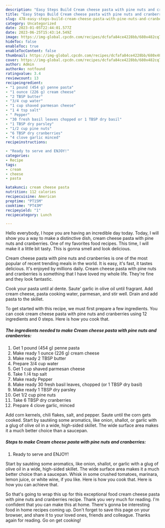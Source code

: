 ```yaml
---
description: "Easy Steps Build Cream cheese pasta with pine nuts and cranberries yang Delicious"
title: "Easy Steps Build Cream cheese pasta with pine nuts and cranberries yang Delicious"
slug: 478-easy-steps-build-cream-cheese-pasta-with-pine-nuts-and-cranberries-yang-delicious
category: Uncategorized
date: 2023-01-05T22:44:01.577Z
date: 2023-06-25T15:43:14.549Z
image: https://img-global.cpcdn.com/recipes/dcfafa84ce4228bb/680x482cq70/cream-cheese-pasta-with-pine-nuts-and-cranberries-recipe-main-photo.jpg
hideToc: false
enableToc: true
enableTocContent: false
thumbnail: https://img-global.cpcdn.com/recipes/dcfafa84ce4228bb/680x482cq70/cream-cheese-pasta-with-pine-nuts-and-cranberries-recipe-main-photo.jpg
cover: https://img-global.cpcdn.com/recipes/dcfafa84ce4228bb/680x482cq70/cream-cheese-pasta-with-pine-nuts-and-cranberries-recipe-main-photo.jpg
author: Admin
authorAv: notfound
ratingvalue: 3.4
reviewcount: 13
recipeingredient:
- "1 pound (454 g) penne pasta"
- "1 ounce (226 g) cream cheese"
- "2 TBSP butter"
- "3/4 cup water"
- "1 cup shaved parmesan cheese"
- "1 4 tsp salt"
- " Pepper"
- "30 fresh basil leaves chopped or 1 TBSP dry basil"
- "1 TBSP dry parsley"
- "1/2 cup pine nuts"
- "6 TBSP dry cranberries"
- "4 clove garlic minced"
recipeinstructions:

- "Ready to serve and ENJOY!"
categories:
- Recipe
tags:
- cream
- cheese
- pasta

katakunci: cream cheese pasta 
nutrition: 112 calories
recipecuisine: American
preptime: "PT15M"
cooktime: "PT43M"
recipeyield: "1"
recipecategory: Lunch

---
```



Hello everybody, I hope you are having an incredible day today. Today, I will show you a way to make a distinctive dish, cream cheese pasta with pine nuts and cranberries. One of my favorites food recipes. This time, I will make it a little bit tasty. This is gonna smell and look delicious.

Cream cheese pasta with pine nuts and cranberries is one of the most popular of recent trending meals in the world. It is easy, it's fast, it tastes delicious. It's enjoyed by millions daily. Cream cheese pasta with pine nuts and cranberries is something that I have loved my whole life. They're fine and they look fantastic.

Cook your pasta until al dente. Saute&#39; garlic in olive oil until fragrant. Add cream cheese, pasta cooking water, parmesan, and stir well. Drain and add pasta to the skillet.


To get started with this recipe, we must first prepare a few ingredients. You can cook cream cheese pasta with pine nuts and cranberries using 12 ingredients and 0 steps. Here is how you cook that.

<!--inarticleads1-->

##### The ingredients needed to make Cream cheese pasta with pine nuts and cranberries:

1. Get 1 pound (454 g) penne pasta
1. Make ready 1 ounce (226 g) cream cheese
1. Make ready 2 TBSP butter
1. Prepare 3/4 cup water
1. Get 1 cup shaved parmesan cheese
1. Take 1 /4 tsp salt
1. Make ready  Pepper
1. Make ready 30 fresh basil leaves, chopped (or 1 TBSP dry basil)
1. Make ready 1 TBSP dry parsley
1. Get 1/2 cup pine nuts
1. Take 6 TBSP dry cranberries
1. Prepare 4 clove garlic, minced


Add corn kernels, chili flakes, salt, and pepper. Saute until the corn gets cooked. Start by sautéing some aromatics, like onion, shallot, or garlic with a glug of olive oil in a wide, high-sided skillet. The wide surface area makes it a much better choice than a saucepan. 

<!--inarticleads2-->

##### Steps to make Cream cheese pasta with pine nuts and cranberries:


1. Ready to serve and ENJOY!

Start by sautéing some aromatics, like onion, shallot, or garlic with a glug of olive oil in a wide, high-sided skillet. The wide surface area makes it a much better choice than a saucepan. Whisk in some crushed tomatoes, marinara, lemon juice, or white wine, if you like. Here is how you cook that. Here is how you can achieve that. 

So that's going to wrap this up for this exceptional food cream cheese pasta with pine nuts and cranberries recipe. Thank you very much for reading. I'm confident that you can make this at home. There's gonna be interesting food in home recipes coming up. Don't forget to save this page on your browser, and share it to your loved ones, friends and colleague. Thanks again for reading. Go on get cooking!
